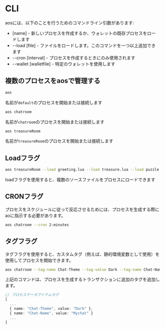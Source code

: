 # CLI

aosには、以下のことを行うためのコマンドライン引数があります:

- [name] - 新しいプロセスを作成するか、ウォレットの既存プロセスをロードします
- --load [file] - ファイルをロードします。このコマンドを一つ以上追加できます
- --cron [interval] - プロセスを作成するときにのみ使用されます
- --wallet [walletfile] - 特定のウォレットを使用します

## 複数のプロセスをaosで管理する

```sh
aos
```

名前が`default`のプロセスを開始または接続します

```sh
aos chatroom
```

名前が`chatroom`のプロセスを開始または接続します

```sh
aos treasureRoom
```

名前が`treasureRoom`のプロセスを開始または接続します

## Loadフラグ

```sh
aos treasureRoom --load greeting.lua --load treasure.lua --load puzzle.lua
```

loadフラグを使用すると、複数のソースファイルをプロセスにロードできます

## CRONフラグ

プロセスをスケジュールに従って反応させるためには、プロセスを生成する際にaoに指示する必要があります。

```sh
aos chatroom --cron 2-minutes
```

## タグフラグ

タグフラグを使用すると、カスタムタグ（例えば、静的環境変数として使用）を使用してプロセスを開始できます。

```sh
aos chatroom --tag-name Chat-Theme --tag-value Dark --tag-name Chat-Name --tag-value Mychat
```

上記のコマンドは、プロセスを生成するトランザクションに追加のタグを追加します。

```ts
// プロセスデータアイテムタグ
[
  ...
  { name: "Chat-Theme", value: "Dark" },
  { name: "Chat-Name", value: "Mychat" }
  ...
]
```
